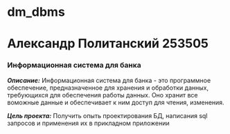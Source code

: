 # dm_dbms
# Александр Политанский 253505
### Информационная система для банка
***Описание:***
Информационная система для банка - это программное обеспечение, предназначенное для хранения и обработки данных, требующихся для обеспечения работы данных. Оно хранит все воможные данные и обеспечивает к ним доступ для чтения, изменения.

***Цель проекта:***
Получить опыть проектирования БД, написания sql запросов и применения их в прикладном приложении